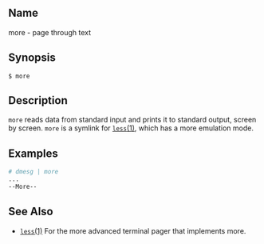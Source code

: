 ## Name

more - page through text

## Synopsis

```**sh
$ more
```

## Description

`more` reads data from standard input and prints it to standard output, screen by screen.
`more` is a symlink for [`less`(1)](less.md), which has a more emulation mode.

## Examples

```sh
# dmesg | more
...
--More--
```

## See Also

* [`less`(1)](less.md) For the more advanced terminal pager that implements more.
